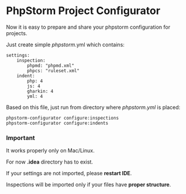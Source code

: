 # PhpStorm Project Configurator

Now it is easy to prepare and share your phpstorm configuration for projects.

Just create simple *phpstorm*.yml which contains:
```
settings:
    inspection:
        phpmd: "phpmd.xml"
        phpcs: "ruleset.xml"
    indent:
        php: 4
        js: 4
        gharkin: 4
        yml: 4
```
Based on this file, just run from directory where *phpstorm.yml* is placed:
```
phpstorm-configurator configure:inspections
phpstorm-configurator configure:indents
```

### Important

It works properly only on Mac/Linux.

For now **.idea** directory has to exist.

If your settings are not imported, please **restart IDE**.

Inspections will be imported only if your files have **proper structure**.
